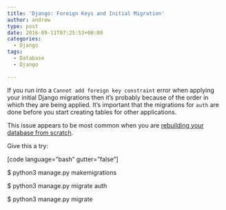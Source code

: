 ```yaml
---
title: 'Django: Foreign Keys and Initial Migration'
author: andrew
type: post
date: 2016-09-11T07:25:53+00:00
categories:
  - Django
tags:
  - Database
  - Django

---
```

If you run into a `Cannot add foreign key constraint` error when applying your initial Django migrations then it&#8217;s probably because of the order in which they are being applied. It&#8217;s important that the migrations for `auth` are done before you start creating tables for other applications.

This issue appears to be most common when you are [rebuilding your database from scratch][1].

Give this a try:
  
[code language=&#8221;bash&#8221; gutter=&#8221;false&#8221;]
  
$ python3 manage.py makemigrations
  
$ python3 manage.py migrate auth
  
$ python3 manage.py migrate

 [1]: http://www.exegetic.biz/blog/2016/09/django-recreating-database/
